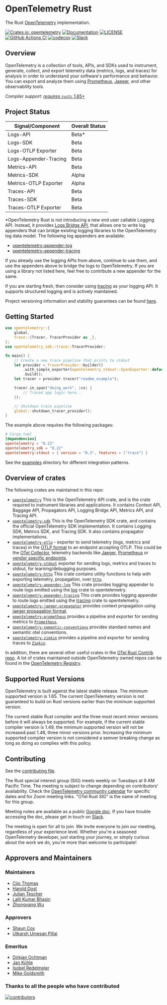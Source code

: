 # OpenTelemetry Rust

The Rust [OpenTelemetry](https://opentelemetry.io/) implementation.

[![Crates.io: opentelemetry](https://img.shields.io/crates/v/opentelemetry.svg)](https://crates.io/crates/opentelemetry)
[![Documentation](https://docs.rs/opentelemetry/badge.svg)](https://docs.rs/opentelemetry)
[![LICENSE](https://img.shields.io/crates/l/opentelemetry)](./LICENSE)
[![GitHub Actions CI](https://github.com/open-telemetry/opentelemetry-rust/workflows/CI/badge.svg)](https://github.com/open-telemetry/opentelemetry-rust/actions?query=workflow%3ACI+branch%3Amain)
[![codecov](https://codecov.io/gh/open-telemetry/opentelemetry-rust/branch/main/graph/badge.svg)](https://codecov.io/gh/open-telemetry/opentelemetry-rust)
[![Slack](https://img.shields.io/badge/slack-@cncf/otel/rust-brightgreen.svg?logo=slack)](https://cloud-native.slack.com/archives/C03GDP0H023)

## Overview

OpenTelemetry is a collection of tools, APIs, and SDKs used to instrument,
generate, collect, and export telemetry data (metrics, logs, and traces) for
analysis in order to understand your software's performance and behavior. You
can export and analyze them using [Prometheus], [Jaeger], and other
observability tools.

*Compiler support: [requires `rustc` 1.65+][msrv]*

[Prometheus]: https://prometheus.io
[Jaeger]: https://www.jaegertracing.io
[msrv]: #supported-rust-versions

## Project Status

| Signal/Component      | Overall Status     |
| --------------------  | ------------------ |
| Logs-API              | Beta*              |
| Logs-SDK              | Beta               |
| Logs-OTLP Exporter    | Beta               |
| Logs-Appender-Tracing | Beta               |
| Metrics-API           | Beta               |
| Metrics-SDK           | Alpha              |
| Metrics-OTLP Exporter | Alpha              |
| Traces-API            | Beta               |
| Traces-SDK            | Beta               |
| Traces-OTLP Exporter  | Beta               |

*OpenTelemetry Rust is not introducing a new end user callable Logging API.
Instead, it provides [Logs Bridge
API](https://github.com/open-telemetry/opentelemetry-specification/blob/main/specification/logs/bridge-api.md),
that allows one to write log appenders that can bridge existing logging
libraries to the OpenTelemetry log data model. The following log appenders are
available:

* [opentelemetry-appender-log](opentelemetry-appender-log/README.md)
* [opentelemetry-appender-tracing](opentelemetry-appender-tracing/README.md)

If you already use the logging APIs from above, continue to use them, and use
the appenders above to bridge the logs to OpenTelemetry. If you are using a
library not listed here, feel free to contribute a new appender for the same.

If you are starting fresh, then consider using
[tracing](https://github.com/tokio-rs/tracing) as your logging API. It supports
structured logging and is actively maintained.

Project versioning information and stability guarantees can be found
[here](VERSIONING.md).

## Getting Started

```rust
use opentelemetry::{
    global,
    trace::{Tracer, TracerProvider as _},
};
use opentelemetry_sdk::trace::TracerProvider;

fn main() {
    // Create a new trace pipeline that prints to stdout
    let provider = TracerProvider::builder()
        .with_simple_exporter(opentelemetry_stdout::SpanExporter::default())
        .build();
    let tracer = provider.tracer("readme_example");

    tracer.in_span("doing_work", |cx| {
        // Traced app logic here...
    });

    // Shutdown trace pipeline
    global::shutdown_tracer_provider();
}
```

The example above requires the following packages:

```toml
# Cargo.toml
[dependencies]
opentelemetry = "0.22"
opentelemetry_sdk = "0.22"
opentelemetry-stdout = { version = "0.3", features = ["trace"] }
```

See the [examples](./examples) directory for different integration patterns.

## Overview of crates

The following crates are maintained in this repo:

* [`opentelemetry`] This is the OpenTelemetry API crate, and is the crate
  required to instrument libraries and applications. It contains Context API,
  Baggage API, Propagators API, Logging Bridge API, Metrics API, and Tracing
  API.
* [`opentelemetry-sdk`] This is the OpenTelemetry SDK crate, and contains the
  official OpenTelemetry SDK implementation. It contains Logging SDK, Metrics
  SDK, and Tracing SDK. It also contains propagator implementations.
* [`opentelemetry-otlp`] - exporter to send telemetry (logs, metrics and traces)
  in the [OTLP
  format](https://github.com/open-telemetry/opentelemetry-specification/tree/main/specification/protocol)
  to an endpoint accepting OTLP. This could be the [OTel
  Collector](https://github.com/open-telemetry/opentelemetry-collector),
  telemetry backends like [Jaeger](https://www.jaegertracing.io/),
  [Prometheus](https://prometheus.io/docs/prometheus/latest/feature_flags/#otlp-receiver)
  or [vendor specific endpoints](https://opentelemetry.io/ecosystem/vendors/).
* [`opentelemetry-stdout`] exporter for sending logs, metrics and traces to
  stdout, for learning/debugging purposes.  
* [`opentelemetry-http`] This crate contains utility functions to help with
  exporting telemetry, propagation, over [`http`].
* [`opentelemetry-appender-log`] This crate provides logging appender to route
  logs emitted using the [log](https://docs.rs/log/latest/log/) crate to
  opentelemetry.
* [`opentelemetry-appender-tracing`] This crate provides logging appender to
  route logs emitted using the [tracing](https://crates.io/crates/tracing) crate
  to opentelemetry.  
* [`opentelemetry-jaeger-propagator`] provides context propagation using [jaeger
  propagation
  format](https://www.jaegertracing.io/docs/1.18/client-libraries/#propagation-format).
* [`opentelemetry-prometheus`] provides a pipeline and exporter for sending
  metrics to [`Prometheus`].
* [`opentelemetry-semantic-conventions`] provides standard names and semantic
  otel conventions.
* [`opentelemetry-zipkin`] provides a pipeline and exporter for sending traces
  to [`Zipkin`].

In addition, there are several other useful crates in the [OTel Rust Contrib
repo](https://github.com/open-telemetry/opentelemetry-rust-contrib). A lot of
crates maintained outside OpenTelemetry owned repos can be found in the
[OpenTelemetry
Registry](https://opentelemetry.io/ecosystem/registry/?language=rust).

[`opentelemetry`]: https://crates.io/crates/opentelemetry
[`opentelemetry-sdk`]: https://crates.io/crates/opentelemetry-sdk
[`opentelemetry-appender-log`]: https://crates.io/crates/opentelemetry-appender-log
[`opentelemetry-appender-tracing`]: https://crates.io/crates/opentelemetry-appender-tracing
[`opentelemetry-http`]: https://crates.io/crates/opentelemetry-http
[`opentelemetry-otlp`]: https://crates.io/crates/opentelemetry-otlp
[`opentelemetry-stdout`]: https://crates.io/crates/opentelemetry-stdout
[`opentelemetry-jaeger-propagator`]: https://crates.io/crates/opentelemetry-jaeger-propagator
[`opentelemetry-prometheus`]: https://crates.io/crates/opentelemetry-prometheus
[`Prometheus`]: https://prometheus.io
[`opentelemetry-zipkin`]: https://crates.io/crates/opentelemetry-zipkin
[`Zipkin`]: https://zipkin.io
[`opentelemetry-semantic-conventions`]: https://crates.io/crates/opentelemetry-semantic-conventions
[`http`]: https://crates.io/crates/http

## Supported Rust Versions

OpenTelemetry is built against the latest stable release. The minimum supported
version is 1.65. The current OpenTelemetry version is not guaranteed to build
on Rust versions earlier than the minimum supported version.

The current stable Rust compiler and the three most recent minor versions
before it will always be supported. For example, if the current stable compiler
version is 1.49, the minimum supported version will not be increased past 1.46,
three minor versions prior. Increasing the minimum supported compiler version
is not considered a semver breaking change as long as doing so complies with
this policy.

## Contributing

See the [contributing file](CONTRIBUTING.md).

The Rust special interest group (SIG) meets weekly on Tuesdays at 9 AM Pacific
Time. The meeting is subject to change depending on contributors' availability.
Check the [OpenTelemetry community
calendar](https://github.com/open-telemetry/community?tab=readme-ov-file#calendar)
for specific dates and for Zoom meeting links. "OTel Rust SIG" is the name of
meeting for this group.

Meeting notes are available as a public [Google
doc](https://docs.google.com/document/d/1tGKuCsSnyT2McDncVJrMgg74_z8V06riWZa0Sr79I_4/edit).
If you have trouble accessing the doc, please get in touch on
[Slack](https://cloud-native.slack.com/archives/C03GDP0H023).

The meeting is open for all to join. We invite everyone to join our meeting,
regardless of your experience level. Whether you're a seasoned OpenTelemetry
developer, just starting your journey, or simply curious about the work we do,
you're more than welcome to participate!

## Approvers and Maintainers

### Maintainers

* [Cijo Thomas](https://github.com/cijothomas)
* [Harold Dost](https://github.com/hdost)
* [Julian Tescher](https://github.com/jtescher)
* [Lalit Kumar Bhasin](https://github.com/lalitb)
* [Zhongyang Wu](https://github.com/TommyCpp)

### Approvers

* [Shaun Cox](https://github.com/shaun-cox)
* [Utkarsh Umesan Pillai](https://github.com/utpilla)

### Emeritus

* [Dirkjan Ochtman](https://github.com/djc)
* [Jan Kühle](https://github.com/frigus02)
* [Isobel Redelmeier](https://github.com/iredelmeier)
* [Mike Goldsmith](https://github.com/MikeGoldsmith)

### Thanks to all the people who have contributed

[![contributors](https://contributors-img.web.app/image?repo=open-telemetry/opentelemetry-rust)](https://github.com/open-telemetry/opentelemetry-rust/graphs/contributors)

